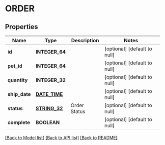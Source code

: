 # ORDER

## Properties
Name | Type | Description | Notes
------------ | ------------- | ------------- | -------------
**id** | **INTEGER_64** |  | [optional] [default to null]
**pet_id** | **INTEGER_64** |  | [optional] [default to null]
**quantity** | **INTEGER_32** |  | [optional] [default to null]
**ship_date** | [**DATE_TIME**](DATE_TIME.md) |  | [optional] [default to null]
**status** | [**STRING_32**](STRING_32.md) | Order Status | [optional] [default to null]
**complete** | **BOOLEAN** |  | [optional] [default to null]

[[Back to Model list]](../README.md#documentation-for-models) [[Back to API list]](../README.md#documentation-for-api-endpoints) [[Back to README]](../README.md)


